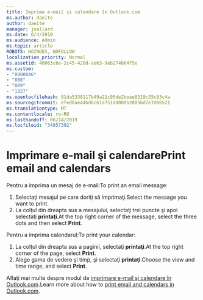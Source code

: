 ```yaml
---
title: Imprima e-mail şi calendare în Outlook.com
ms.author: daeite
author: daeite
manager: joallard
ms.date: 6/4/2019
ms.audience: Admin
ms.topic: article
ROBOTS: NOINDEX, NOFOLLOW
localization_priority: Normal
ms.assetid: 40063c6e-2c45-420d-ae63-9eb274b64f5e
ms.custom:
- "8000046"
- "808"
- "809"
- "1327"
ms.openlocfilehash: 81da5338117b49a21c95de2beae8319c55c83c4a
ms.sourcegitcommit: efed0ae44bd6c61d751dd008b2885bd7e7d86521
ms.translationtype: MT
ms.contentlocale: ro-RO
ms.lasthandoff: 06/14/2019
ms.locfileid: "34957392"
---
```

# <a name="print-email-and-calendars"></a><span data-ttu-id="a7ca8-102">Imprimare e-mail şi calendare</span><span class="sxs-lookup"><span data-stu-id="a7ca8-102">Print email and calendars</span></span>

<span data-ttu-id="a7ca8-103">Pentru a imprima un mesaj de e-mail:</span><span class="sxs-lookup"><span data-stu-id="a7ca8-103">To print an email message:</span></span>
  
1. <span data-ttu-id="a7ca8-104">Selectaţi mesajul pe care doriţi să imprimaţi.</span><span class="sxs-lookup"><span data-stu-id="a7ca8-104">Select the message you want to print.</span></span>
1. <span data-ttu-id="a7ca8-105">La colţul din dreapta sus a mesajului, selectaţi trei puncte şi apoi selectaţi **printaţi**.</span><span class="sxs-lookup"><span data-stu-id="a7ca8-105">At the top right corner of the message, select the three dots and then select **Print**.</span></span>

<span data-ttu-id="a7ca8-106">Pentru a imprima calendarul:</span><span class="sxs-lookup"><span data-stu-id="a7ca8-106">To print your calendar:</span></span>

1. <span data-ttu-id="a7ca8-107">La colţul din dreapta sus a paginii, selectaţi **printaţi**.</span><span class="sxs-lookup"><span data-stu-id="a7ca8-107">At the top right corner of the page, select **Print**.</span></span>
1. <span data-ttu-id="a7ca8-108">Alege gama de vedere şi timp, şi selectaţi **printaţi**.</span><span class="sxs-lookup"><span data-stu-id="a7ca8-108">Choose the view and time range, and select **Print**.</span></span>

<span data-ttu-id="a7ca8-109">Aflaţi mai multe despre modul de [imprimare e-mail şi calendare în Outlook.com](https://go.microsoft.com/fwlink/p/?linkid=2001208&amp;clcid=0x409).</span><span class="sxs-lookup"><span data-stu-id="a7ca8-109">Learn more about how to [print email and calendars in Outlook.com](https://go.microsoft.com/fwlink/p/?linkid=2001208&amp;clcid=0x409).</span></span>